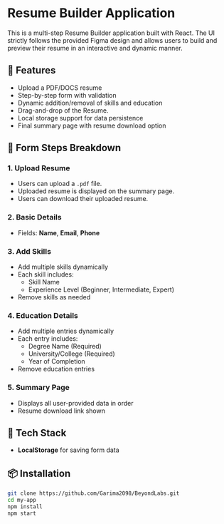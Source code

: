 # Resume Builder Application

This is a multi-step Resume Builder application built with React. The UI strictly follows the provided Figma design and allows users to build and preview their resume in an interactive and dynamic manner.

## 🚀 Features

- Upload a PDF/DOCS resume
- Step-by-step form with validation
- Dynamic addition/removal of skills and education
- Drag-and-drop of the Resume.
- Local storage support for data persistence
- Final summary page with resume download option

## 📝 Form Steps Breakdown

### 1. Upload Resume
- Users can upload a `.pdf` file.
- Uploaded resume is displayed on the summary page.
- Users can download their uploaded resume.

### 2. Basic Details
- Fields: **Name**, **Email**, **Phone**

### 3. Add Skills
- Add multiple skills dynamically
- Each skill includes:
  - Skill Name 
  - Experience Level (Beginner, Intermediate, Expert)
- Remove skills as needed

### 4. Education Details
- Add multiple entries dynamically
- Each entry includes:
  - Degree Name (Required)
  - University/College (Required)
  - Year of Completion 
- Remove education entries

### 5. Summary Page
- Displays all user-provided data in order
- Resume download link shown

## 🔧 Tech Stack

- **LocalStorage** for saving form data

## 📦 Installation

```bash
git clone https://github.com/Garima2098/BeyondLabs.git
cd my-app
npm install
npm start

